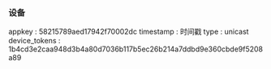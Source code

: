 ### 设备

appkey : 58215789aed17942f70002dc
timestamp : 时间戳
type : unicast
device_tokens : 1b4cd3e2caa948d3b4a80d7036b117b5ec26b214a7ddbd9e360cbde9f5208a89